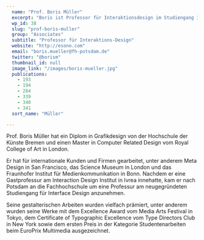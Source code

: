 ```yaml
---
  name: "Prof. Boris Müller"
  excerpt: "Boris ist Professor für Interaktionsdesign im Studiengang Interface Design der Fachhochschule Potsdam und Design Consultant."
  wp_id: 38
  slug: "prof-boris-muller"
  group: "Associates"
  subtitle: "Professor für Interaktions-Design"
  website: "http://esono.com"
  email: "boris.mueller@fh-potsdam.de"
  twitter: "@borism"
  thumbnail_id: null
  image_link: "/images/boris-mueller.jpg"
  publications: 
    - 193
    - 194
    - 284
    - 339
    - 340
    - 341
  sort_name: "Müller"

---
```

Prof. Boris Müller hat ein Diplom in Grafikdesign von der Hochschule der Künste Bremen und einen Master in Computer Related Design vom Royal College of Art in London.

Er hat für internationale Kunden und Firmen gearbeitet, unter anderem Meta Design in San Francisco, das Science Museum in London und das Fraunhofer Institut für Medienkommunikation in Bonn. Nachdem er eine Gastprofessur am Interaction Design Institut in Ivrea innehatte, kam er nach Potsdam an die Fachhochschule um eine Professur am neugegründeten Studiengang für Interface Design anzunehmen.

Seine gestalterischen Arbeiten wurden vielfach prämiert, unter anderem wurden seine Werke mit dem Excellence Award vom Media Arts Festival in Tokyo, dem Certificate of Typographic Excellence vom Type Directors Club in New York sowie dem ersten Preis in der Kategorie Studentenarbeiten beim EuroPrix Multimedia ausgezeichnet.